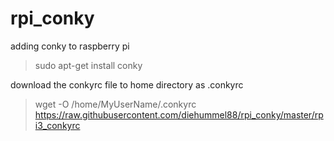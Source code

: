 # rpi_conky

adding conky to raspberry pi
> sudo apt-get install conky

download the conkyrc file to home directory as .conkyrc
> wget -O /home/MyUserName/.conkyrc https://raw.githubusercontent.com/diehummel88/rpi_conky/master/rpi3_conkyrc

